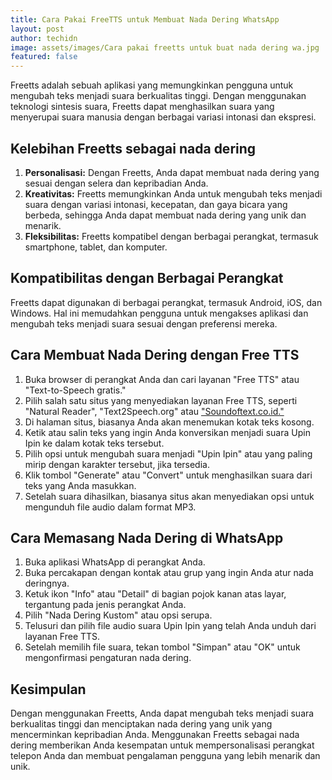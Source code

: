 ```yaml
---
title: Cara Pakai FreeTTS untuk Membuat Nada Dering WhatsApp
layout: post
author: techidn
image: assets/images/Cara pakai freetts untuk buat nada dering wa.jpg
featured: false
---
```


Freetts adalah sebuah aplikasi yang memungkinkan pengguna untuk mengubah teks menjadi suara berkualitas tinggi. Dengan menggunakan teknologi sintesis suara, Freetts dapat menghasilkan suara yang menyerupai suara manusia dengan berbagai variasi intonasi dan ekspresi.

## Kelebihan Freetts sebagai nada dering
1.	**Personalisasi:** Dengan Freetts, Anda dapat membuat nada dering yang sesuai dengan selera dan kepribadian Anda.
2.	**Kreativitas:** Freetts memungkinkan Anda untuk mengubah teks menjadi suara dengan variasi intonasi, kecepatan, dan gaya bicara yang berbeda, sehingga Anda dapat membuat nada dering yang unik dan menarik.
3.	**Fleksibilitas:** Freetts kompatibel dengan berbagai perangkat, termasuk smartphone, tablet, dan komputer.

## Kompatibilitas dengan Berbagai Perangkat
Freetts dapat digunakan di berbagai perangkat, termasuk Android, iOS, dan Windows. Hal ini memudahkan pengguna untuk mengakses aplikasi dan mengubah teks menjadi suara sesuai dengan preferensi mereka.

## Cara Membuat Nada Dering dengan Free TTS
1.	Buka browser di perangkat Anda dan cari layanan "Free TTS" atau "Text-to-Speech gratis."
2.	Pilih salah satu situs yang menyediakan layanan Free TTS, seperti "Natural Reader", "Text2Speech.org" atau ["Soundoftext.co.id."](soundoftext.co.id)
3.	Di halaman situs, biasanya Anda akan menemukan kotak teks kosong.
4.	Ketik atau salin teks yang ingin Anda konversikan menjadi suara Upin Ipin ke dalam kotak teks tersebut.
5.	Pilih opsi untuk mengubah suara menjadi "Upin Ipin" atau yang paling mirip dengan karakter tersebut, jika tersedia.
6.	Klik tombol "Generate" atau "Convert" untuk menghasilkan suara dari teks yang Anda masukkan.
7.	Setelah suara dihasilkan, biasanya situs akan menyediakan opsi untuk mengunduh file audio dalam format MP3.

## Cara Memasang Nada Dering di WhatsApp
1.	Buka aplikasi WhatsApp di perangkat Anda.
2.	Buka percakapan dengan kontak atau grup yang ingin Anda atur nada deringnya.
3.	Ketuk ikon "Info" atau "Detail" di bagian pojok kanan atas layar, tergantung pada jenis perangkat Anda.
4.	Pilih "Nada Dering Kustom" atau opsi serupa.
5.	Telusuri dan pilih file audio suara Upin Ipin yang telah Anda unduh dari layanan Free TTS.
6.	Setelah memilih file suara, tekan tombol "Simpan" atau "OK" untuk mengonfirmasi pengaturan nada dering.

## Kesimpulan
Dengan menggunakan Freetts, Anda dapat mengubah teks menjadi suara berkualitas tinggi dan menciptakan nada dering yang unik yang mencerminkan kepribadian Anda. Menggunakan Freetts sebagai nada dering memberikan Anda kesempatan untuk mempersonalisasi perangkat telepon Anda dan membuat pengalaman pengguna yang lebih menarik dan unik.
